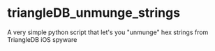 # triangleDB_unmunge_strings
A very simple python script that let's you "unmunge" hex strings from TriangleDB iOS spyware
